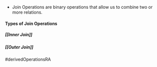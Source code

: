 - Join Operations are binary operations that allow us to combine two or more relations.
#### Types of Join Operations
##### [[Inner Join]]
##### [[Outer Join]]

#derivedOperationsRA